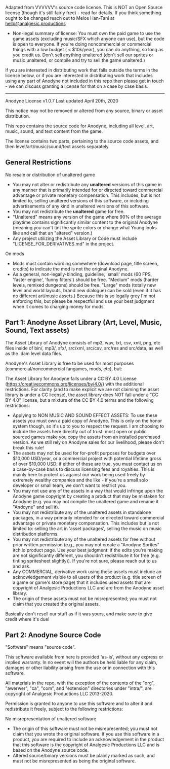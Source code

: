 Adapted from VVVVVV's source code license. This is NOT an Open Source license (though it's still fairly free) - read for details. If you think something ought to be changed reach out to Melos Han-Tani at hello@analgesic.productions

- Non-legal summary of license: You must own the paid game to use the game assets (excluding music/SFX which anyone can use), but the code is open to everyone. If you're doing noncommercial or commercial things with a low budget ( < $10k/year), you can do anything, so long as you credit us. Don't sell anything unaltered (don't sell our sprites or music unaltered, or compile and try to sell the game unaltered.)

If you are interested in distributing work that falls outside the terms in the license below, or if you are interested in distributing work that includes using any part of Anodyne not included in this repo then please get in touch - we can discuss granting a license for that on a case by case basis.

---

Anodyne License v1.0.7
Last updated April 20th, 2020

This notice may not be removed or altered from any source, binary or asset distribution.

This repo contains the source code for Anodyne, including all level, art, music, sound, and text content from the game.

The license contains two parts, pertaining to the source code assets, and then level/art/music/sound/text assets separately.



General Restrictions
----------

No resale or distribution of unaltered game

- You may not alter or redistribute any **unaltered** versions of this game  in any manner that is primarily intended for or directed toward commercial advantage or private monetary compensation. This includes, but is not limited to, selling unaltered versions of this software, or including advertisements of any kind in unaltered versions of this software.  
- You may not redistribute the **unaltered** game for free.
- "Unaltered" means any version of the game where 90% of the average playtime contains significantly similar content to the original Anodyne (meaning you can't tint the sprite colors or change what Young looks like and call that an "altered" version.)
- Any project utilizing the Asset Library or Code must include "LICENSE_FOR_DERIVATIVES.md" in the project.

On mods

- Mods must contain wording somewhere (download page, title screen, credits) to indicate the mod is not the original Anodyne.
- As a general, non-legally-binding, guideline, 'small' mods (60 FPS, 'faster engine',  'funny filters') should be free. "Medium" mods (harder levels, remixed dungeons) should be free. "Large" mods (totally new level and world layouts, brand new dialogue) can be sold (even if it has no different art/music assets.) Because this is so legally grey I'm not enforcing this, but please be respectful and use your best judgment when it comes to charging money for mods.

Part 1: Anodyne Asset Library (Art, Level, Music, Sound, Text assets)
-------------

The Asset Library of Anodyne consists of mp3, wav, txt, csv, xml, png, etc files inside of bin/, mp3/, sfx/, src/xml, src/csv, src/res and src/data, as well as the .dam level data files.

Anodyne's Asset Library is free to be used for most purposes (commercial/noncommercial fangames, mods, etc), but:

The Asset Library for Anodyne falls under a CC BY 4.0 License (https://creativecommons.org/licenses/by/4.0/) with the additional restrictions. For clarity (and to make explicit we are not claiming the asset library is under a CC license), the asset library does NOT fall under a "CC BY 4.0" license, but a mixture of the CC BY 4.0 terms and the following restrictions:


- Applying to NON MUSIC AND SOUND EFFECT ASSETS: To use these assets you must own a paid copy of Anodyne. This is only on the honor system though, so it's up to you to respect the request. I am choosing to include the assets here directly out of trust: most open or public sourced games make you copy the assets from an installed purchased version. As we still rely on Anodyne sales for our livelihood, please don't break this rule!
- The assets may not be used for for-profit purposes for budgets over $10,000 USD/year, or a commercial project with potential lifetime gross of over $10,000 USD: if either of these are true, you must contact us on a case-by-case basis to discuss licensing fees and royalties. This is mainly here to protect us against our work being used freely by extremely wealthy companies and the like - if you're a small solo developer or small team, we don't want to restrict you. 
- You may not use any of the assets in a way that would infringe upon the Anodyne game copyright by creating a product that may be mistaken for Anodyne (e.g. you may not compile the unaltered game and rename it "Andoyne" and sell it).
- You may not redistribute any of the unaltered assets in standalone packages, in a way primarily intended for or directed toward commercial advantage or private monetary compensation. This includes but is not limited to: selling the art in 'asset packages', selling the music on music distribution platforms.
- You may not redistribute any of the unaltered assets for free without prior written permission (e.g., you may not create a "Anodyne Sprites" itch.io product page. Use your best judgment: if the edits you're making are not significantly different, you shouldn't redistribute it for free (e.g. tinting spritesheet slightly)). If you're not sure, please reach out to us and ask.
- Any COMMERCIAL, derivative work using these assets must include an acknowledgement visible to all users of the product (e.g. title screen of a game or game's store page) that it includes used assets that are copyright of Analgesic Productions LLC and are from the Anodyne asset library.
- The origin of these assets must not be misrepresented; you must not claim that you created the original assets.

Basically don't resell our stuff as if it was yours, and make sure to give credit where it's due!


Part 2: Anodyne Source Code 
-------

"Software" means "source code".

This software available from here is provided 'as-is', without any express or implied warranty. In no event will the authors be held liable for any claim, damages or other liability arising from the use or in connection with this software. 

All materials in the repo, with the exception of the contents of the "org", "awerwer", "ca", "com", and "extension" directories under "intra/", are copyright of Analgesic Productions LLC 2013-2020.

Permission is granted to anyone to use this software and to alter it and redistribute it freely, subject to the following restrictions:

No misrepresentation of unaltered software
- The origin of this software must not be misrepresented; you must not claim that you wrote the original software. If you use this software in a product, you are required to include an acknowledgement in the product that this software is the copyright of Analgesic Productions LLC and is based on the Anodyne source code.
- Altered source/binary versions must be plainly marked as such, and must not be misrepresented as being the original software.
